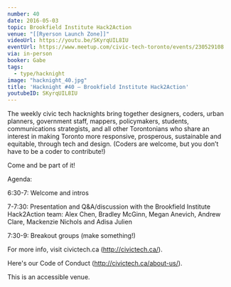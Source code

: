 ```yaml
---
number: 40
date: 2016-05-03
topic: Brookfield Institute Hack2Action
venue: "[[Ryerson Launch Zone]]"
videoUrl: https://youtu.be/SKyrqUIL8IU
eventUrl: https://www.meetup.com/civic-tech-toronto/events/230529108
via: in-person
booker: Gabe
tags:
  - type/hacknight
image: "hacknight_40.jpg"
title: 'Hacknight #40 – Brookfield Institute Hack2Action'
youtubeID: SKyrqUIL8IU
---
```


The weekly civic tech hacknights bring together designers, coders, urban planners, government staff, mappers, policymakers, students, communications strategists, and all other Torontonians who share an interest in making Toronto more responsive, prosperous, sustainable and equitable, through tech and design. (Coders are welcome, but you don’t have to be a coder to contribute!)

Come and be part of it!

Agenda:

6:30-7: Welcome and intros

7-7:30: Presentation and Q&A/discussion with the Brookfield Institute Hack2Action team: Alex Chen, Bradley McGinn, Megan Anevich, Andrew Clare, Mackenzie Nichols and Adisa Julien

7:30-9: Breakout groups (make something!)

For more info, visit civictech.ca (http://civictech.ca/).

Here's our Code of Conduct (http://civictech.ca/about-us/).

This is an accessible venue.